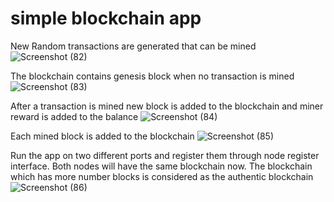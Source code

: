 # simple blockchain app

New Random transactions are generated that can be mined
![Screenshot (82)](https://user-images.githubusercontent.com/31544068/169657263-e21902e5-712f-461c-9ab9-3323ec270ad6.png)

The blockchain contains genesis block when no transaction is mined
![Screenshot (83)](https://user-images.githubusercontent.com/31544068/169657270-ad324fe7-65a0-4623-a805-146b9c2e1329.png)

After a transaction is mined new block is added to the blockchain and miner reward is added to the balance
![Screenshot (84)](https://user-images.githubusercontent.com/31544068/169657279-84f2c285-5971-40d1-945e-166f78dc522e.png)

Each mined block is added to the blockchain
![Screenshot (85)](https://user-images.githubusercontent.com/31544068/169657281-6f5ecfc9-864c-42a1-8f0d-5b6d258af1f2.png)

Run the app on two different ports and register them through node register interface. Both nodes will have the same blockchain now. The blockchain which has more number blocks is considered as the authentic blockchain
![Screenshot (86)](https://user-images.githubusercontent.com/31544068/169657283-52f60eb5-75c3-46b8-804f-1be4b811f8e3.png)
